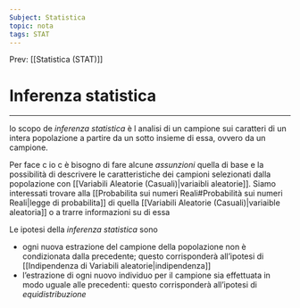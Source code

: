 ```yaml
---
Subject: Statistica
topic: nota
tags: STAT
---
```


Prev: [[Statistica (STAT)]]

# Inferenza statistica
---
lo scopo de _inferenza statistica_  è l analisi di un campione sui caratteri di un intera popolazione a partire da un sotto insieme di essa, ovvero da un campione. 

Per face c io c è bisogno di fare alcune _assunzioni_ quella di base e la possibilità di  descrivere  le caratteristiche dei  campioni selezionati dalla popolazione con [[Variabili Aleatorie (Casuali)|variaibli aleatorie]].  Siamo interessati trovare alla [[Probabilita sui numeri Reali#Probabilità sui numeri Reali|legge di probabilita]] di quella [[Variabili Aleatorie (Casuali)|variaible aleatoria]] o a trarre informazioni su di essa


Le ipotesi della _inferenza statistica_ sono 
- ogni nuova estrazione del campione della popolazione non è condizionata dalla precedente; questo corrisponderà all’ipotesi di [[Indipendenza di Variabili aleatorie|indipendenza]] 
-  l’estrazione di ogni nuovo individuo per il campione sia effettuata in modo uguale alle precedenti: questo corrisponderà all’ipotesi di _equidistribuzione_

